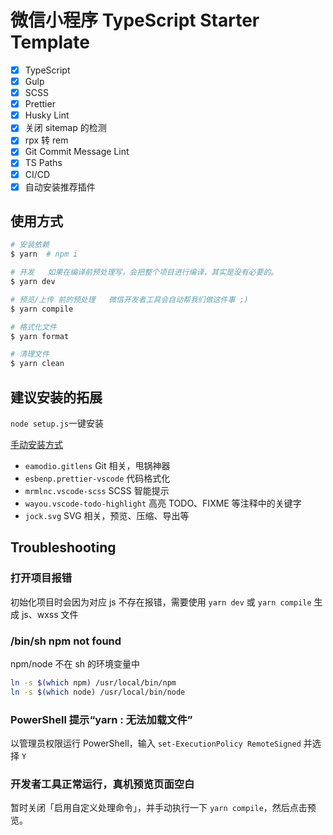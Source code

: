 # 微信小程序 TypeScript Starter Template

- [x] TypeScript
- [x] Gulp
- [x] SCSS
- [x] Prettier
- [x] Husky Lint
- [x] 关闭 sitemap 的检测
- [x] rpx 转 rem
- [x] Git Commit Message Lint
- [x] TS Paths
- [x] CI/CD
- [x] 自动安装推荐插件

## 使用方式

```bash
# 安装依赖
$ yarn  # npm i

# 开发   如果在编译前预处理写，会把整个项目进行编译，其实是没有必要的。
$ yarn dev

# 预览/上传 前的预处理   微信开发者工具会自动帮我们做这件事 ;)
$ yarn compile

# 格式化文件
$ yarn format

# 清理文件
$ yarn clean
```

## 建议安装的拓展

`node setup.js`一键安装

[手动安装方式](https://developers.weixin.qq.com/miniprogram/dev/devtools/editorextensions.html)

- `eamodio.gitlens` Git 相关，甩锅神器
- `esbenp.prettier-vscode` 代码格式化
- `mrmlnc.vscode-scss` SCSS 智能提示
- `wayou.vscode-todo-highlight` 高亮 TODO、FIXME 等注释中的关键字
- `jock.svg` SVG 相关，预览、压缩、导出等

## Troubleshooting

### 打开项目报错

初始化项目时会因为对应 js 不存在报错，需要使用 `yarn dev` 或 `yarn compile` 生成 js、wxss 文件

### /bin/sh npm not found

npm/node 不在 sh 的环境变量中

```bash
ln -s $(which npm) /usr/local/bin/npm
ln -s $(which node) /usr/local/bin/node
```

### PowerShell 提示“yarn : 无法加载文件”

以管理员权限运行 PowerShell，输入 `set-ExecutionPolicy RemoteSigned` 并选择 `Y`

### 开发者工具正常运行，真机预览页面空白

暂时关闭「启用自定义处理命令」，并手动执行一下 `yarn compile`，然后点击预览。
